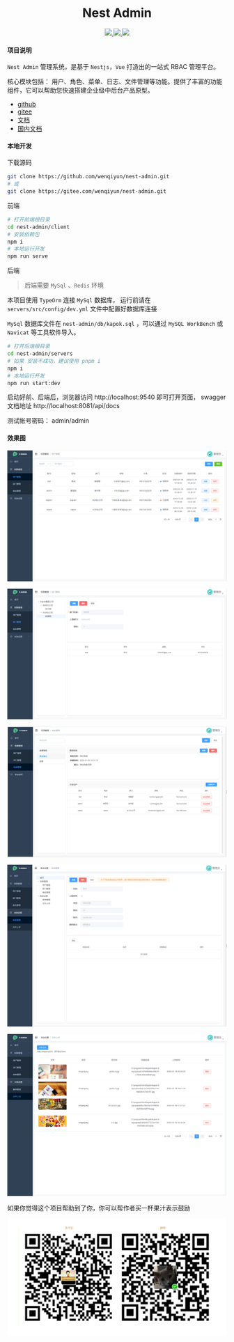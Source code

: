 <div align="center">
<br/>
<br/>
  <h1 algin="center">
    Nest Admin
  </h1>
</div>

<p align="center">
  <a href="#">
    <img src="https://img.shields.io/badge/Nest%20Admin-v2.0.0-green">
  </a>
  <a href="#">
    <img src="https://img.shields.io/badge/nestjs-v8.x-green.svg" >
  </a>
  <a href="#">
    <img src="https://img.shields.io/badge/vue-v3.x-green.svg">
  </a>
</p>

#### 项目说明
```Nest Admin``` 管理系统，是基于 ```Nestjs```，```Vue``` 打造出的一站式 RBAC 管理平台。

核心模块包括： 用户、角色、菜单、日志、文件管理等功能。提供了丰富的功能组件，它可以帮助您快速搭建企业级中后台产品原型。

* [github](https://github.com/wenqiyun/nest-admin)
* [gitee](https://gitee.com/wenqiyun/nest-admin)
* [文档](https://wenqiyun.github.io/nest-admin)
* [国内文档](https://wenqiyun.gitee.io/nest-admin)

#### 本地开发

下载源码

```sh
git clone https://github.com/wenqiyun/nest-admin.git
# 或
git clone https://gitee.com/wenqiyun/nest-admin.git
```

前端

```sh
# 打开前端根目录
cd nest-admin/client
# 安装依赖包
npm i
# 本地运行开发
npm run serve
```

后端

> 后端需要 ```MySql``` 、```Redis``` 环境

本项目使用 ```TypeOrm``` 连接 ```MySql``` 数据库， 运行前请在 ```servers/src/config/dev.yml``` 文件中配置好数据库连接

```MySql``` 数据库文件在 ```nest-admin/db/kapok.sql``` ，可以通过 ```MySQL WorkBench``` 或 ``` Navicat``` 等工具软件导入。

```sh
# 打开后端根目录
cd nest-admin/servers
# 如果 安装不成功，建议使用 pnpm i
npm i
# 本地运行开发
npm run start:dev
```

启动好前、后端后，浏览器访问 http://localhost:9540 即可打开页面， swagger 文档地址 http://localhost:8081/api/docs

测试帐号密码： admin/admin

#### 效果图

![image](./upload/user.png)


![image](./upload/dept.png)


![image](./upload/role.png)


![image](./upload/menu.png)


![image](./upload//oss.png)


如果你觉得这个项目帮助到了你，你可以帮作者买一杯果汁表示鼓励

![image](./upload/pay.jpg)


